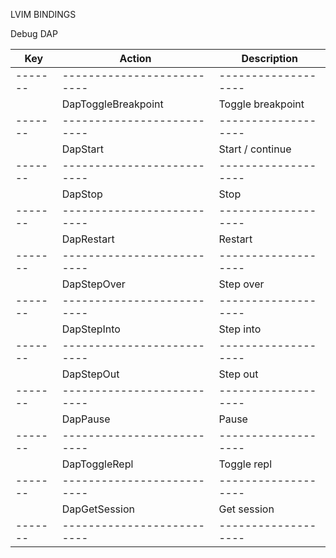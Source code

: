 LVIM BINDINGS

Debug DAP

| Key     | Action                     | Description         |
| ------- | -------------------------- | ------------------- |
| ------- | -------------------------- | ------------------- |
| <A-1>   | DapToggleBreakpoint        | Toggle breakpoint   |
| ------- | -------------------------- | ------------------- |
| <A-2>   | DapStart                   | Start / continue    |
| ------- | -------------------------- | ------------------- |
| <A-3>   | DapStop                    | Stop                |
| ------- | -------------------------- | ------------------- |
| <A-4>   | DapRestart                 | Restart             |
| ------- | -------------------------- | ------------------- |
| <A-5>   | DapStepOver                | Step over           |
| ------- | -------------------------- | ------------------- |
| <A-6>   | DapStepInto                | Step into           |
| ------- | -------------------------- | ------------------- |
| <A-7>   | DapStepOut                 | Step out            |
| ------- | -------------------------- | ------------------- |
| <A-8>   | DapPause                   | Pause               |
| ------- | -------------------------- | ------------------- |
| <A-9>   | DapToggleRepl              | Toggle repl         |
| ------- | -------------------------- | ------------------- |
| <A-0>   | DapGetSession              | Get session         |
| ------- | -------------------------- | ------------------- |
